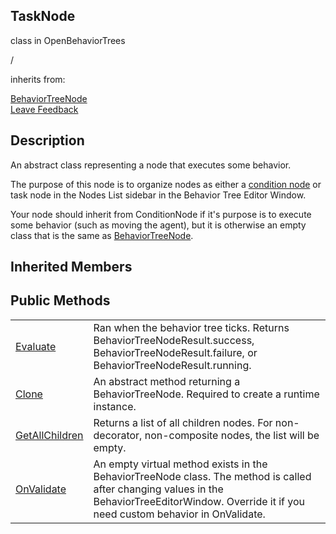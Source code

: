 <h2 class="header">TaskNode</h2>

<div class="flex-row space-between">
    <div class="flex-row">
        <p style="margin-right:10px">class in OpenBehaviorTrees</p>
        <p style="margin-right:10px">/</p>
        <p>inherits from: </p>
         <a class="link" href= "BehaviorTreeNode.md">BehaviorTreeNode</a>
    </div>
    <a class="link" style="text-align: right" href="mailto:zacharyruiz1@gmail.com" target="_blank">Leave Feedback</a>
</div>

<h2 class="small-h2 header">Description</h2>
<p>An abstract class representing a node that executes some behavior.<p>
<p>The purpose of this node is to organize nodes as either a <a class="link" href= "ConditionNode.md">condition node</a> or task node in the Nodes List sidebar in the Behavior Tree Editor Window.</p>
<p>Your node should inherit from ConditionNode if it's purpose is to execute some behavior (such as moving the agent), but it is otherwise an empty class that is the same as <a class="link" href= "BehaviorTreeNode.md">BehaviorTreeNode</a>.</p>

<h2 class="small-h2 header">Inherited Members</h2>
<h2 class="small-h2 header">Public Methods</h2>

<table class="table">
    <tbody>
        <tr>
            <td><a class="link" href = "BehaviorTreeNode-Evaluate.md">Evaluate</a></td>
            <td>Ran when the behavior tree ticks. Returns BehaviorTreeNodeResult.success, BehaviorTreeNodeResult.failure, or BehaviorTreeNodeResult.running.</td>
        </tr>
        <tr>
            <td><a class="link" href = "BehaviorTreeNode-Clone.md">Clone</a></td>
            <td>An abstract method returning a BehaviorTreeNode. Required to create a runtime instance.</td>
        </tr>
        <tr>
            <td><a class="link" href="BehaviorTreeNode-GetAllChildren.md">GetAllChildren</a></td>
            <td>Returns a list of all children nodes. For non-decorator, non-composite nodes, the list will be empty.</td>
        </tr>
        <tr>
            <td><a class="link" href="https://docs.unity3d.com/ScriptReference/ScriptableObject.OnValidate.html">OnValidate</a></td>
            <td>An empty virtual method exists in the BehaviorTreeNode class. The method is called after changing values in the BehaviorTreeEditorWindow. Override it if you need custom behavior in OnValidate.</td>
        </tr>
    </tbody>

</table>
